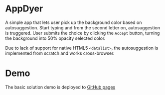 # AppDyer

A simple app that lets user pick up the background color based on autosuggestion.
Start typing and from the second letter on, autosuggestion is truggered.
User submits the choice by clicking the `Accept` button, turning the background into 50% opacity selected color.

Due to lack of support for native HTML5 `<datalist>`, the autosuggestion is implemented from scratch and works cross-browser.

# Demo

The basic solution demo is deployed to [GitHub pages ](https://ka1130.github.io/AppDyer/)
